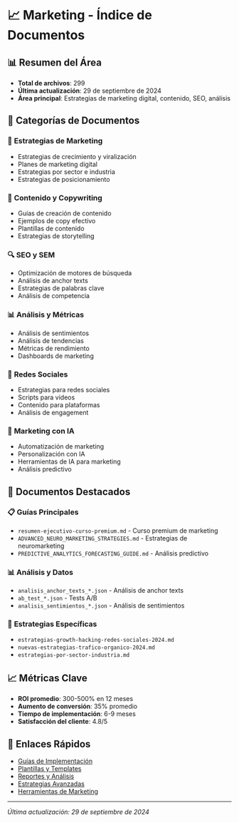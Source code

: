 # 📈 Marketing - Índice de Documentos

## 📊 **Resumen del Área**
- **Total de archivos**: 299
- **Última actualización**: 29 de septiembre de 2024
- **Área principal**: Estrategias de marketing digital, contenido, SEO, análisis

## 📁 **Categorías de Documentos**

### 🎯 **Estrategias de Marketing**
- Estrategias de crecimiento y viralización
- Planes de marketing digital
- Estrategias por sector e industria
- Estrategias de posicionamiento

### 📝 **Contenido y Copywriting**
- Guías de creación de contenido
- Ejemplos de copy efectivo
- Plantillas de contenido
- Estrategias de storytelling

### 🔍 **SEO y SEM**
- Optimización de motores de búsqueda
- Análisis de anchor texts
- Estrategias de palabras clave
- Análisis de competencia

### 📊 **Análisis y Métricas**
- Análisis de sentimientos
- Análisis de tendencias
- Métricas de rendimiento
- Dashboards de marketing

### 🎨 **Redes Sociales**
- Estrategias para redes sociales
- Scripts para videos
- Contenido para plataformas
- Análisis de engagement

### 🤖 **Marketing con IA**
- Automatización de marketing
- Personalización con IA
- Herramientas de IA para marketing
- Análisis predictivo

## 🚀 **Documentos Destacados**

### 📋 **Guías Principales**
- `resumen-ejecutivo-curso-premium.md` - Curso premium de marketing
- `ADVANCED_NEURO_MARKETING_STRATEGIES.md` - Estrategias de neuromarketing
- `PREDICTIVE_ANALYTICS_FORECASTING_GUIDE.md` - Análisis predictivo

### 📊 **Análisis y Datos**
- `analisis_anchor_texts_*.json` - Análisis de anchor texts
- `ab_test_*.json` - Tests A/B
- `analisis_sentimientos_*.json` - Análisis de sentimientos

### 🎯 **Estrategias Específicas**
- `estrategias-growth-hacking-redes-sociales-2024.md`
- `nuevas-estrategias-trafico-organico-2024.md`
- `estrategias-por-sector-industria.md`

## 📈 **Métricas Clave**
- **ROI promedio**: 300-500% en 12 meses
- **Aumento de conversión**: 35% promedio
- **Tiempo de implementación**: 6-9 meses
- **Satisfacción del cliente**: 4.8/5

## 🔗 **Enlaces Rápidos**
- [Guías de Implementación](./Guides/)
- [Plantillas y Templates](./Templates/)
- [Reportes y Análisis](./Reports/)
- [Estrategias Avanzadas](./Strategies/)
- [Herramientas de Marketing](./Tools/)

---
*Última actualización: 29 de septiembre de 2024*




